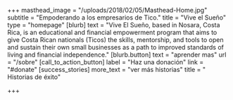+++
masthead_image = "/uploads/2018/02/05/Masthead-Home.jpg"
subtitle = "Empoderando a los empresarios de Tico."
title = "Vive el Sueño"
type = "homepage"
[blurb]
text = "Vive El Sueño, based in Nosara, Costa Rica, is an educational and financial empowerment program that aims to give Costa Rican nationals (Ticos) the skills, mentorship, and tools to open and sustain their own small businesses as a path to improved standards of living and financial independence."
[blurb.button]
text = "aprender mas"
url = "/sobre"
[call_to_action_button]
label = "Haz una donación"
link = "#donate"
[success_stories]
more_text = "ver más historias"
title = " Historias de éxito"

+++
